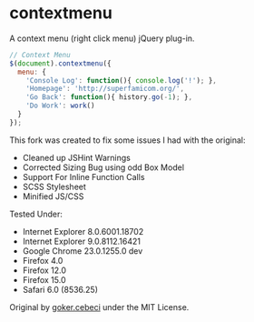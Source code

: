 # contextmenu

A context menu (right click menu) jQuery plug-in.

```javascript
// Context Menu
$(document).contextmenu({
  menu: {
    'Console Log': function(){ console.log('!'); },
    'Homepage': 'http://superfamicom.org/',
    'Go Back': function(){ history.go(-1); },
    'Do Work': work()
  }
});
```

This fork was created to fix some issues I had with the original:

 - Cleaned up JSHint Warnings
 - Corrected Sizing Bug using odd Box Model
 - Support For Inline Function Calls
 - SCSS Stylesheet
 - Minified JS/CSS

Tested Under:
 - Internet Explorer 8.0.6001.18702
 - Internet Explorer 9.0.8112.16421
 - Google Chrome 23.0.1255.0 dev
 - Firefox 4.0
 - Firefox 12.0
 - Firefox 15.0
 - Safari 6.0 (8536.25)

Original by [goker.cebeci](http://gokercebeci.com/dev/contextmenu) under the MIT License.
